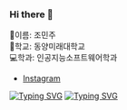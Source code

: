 ### Hi there 👋

🧏이름: 조민주 <br>
🏫학교: 동양미래대학교 <br>
💻학과: 인공지능소프트웨어학과 <br>

- [Instagram](https://www.instagram.com/m_jjmj/)

[![Typing SVG](https://readme-typing-svg.herokuapp.com?duration=6500&color=777777&background=00000000&width=500&height=120&lines=++Hello!+I'm+Sophie+Nguyen+🌻)](https://git.io/typing-svg)
[![Typing SVG](https://readme-typing-svg.herokuapp.com?duration=6500&color=777777&background=00000000&width=500&height=120&lines=++Nice+to+meet+you+🌻)](https://git.io/typing-svg)
